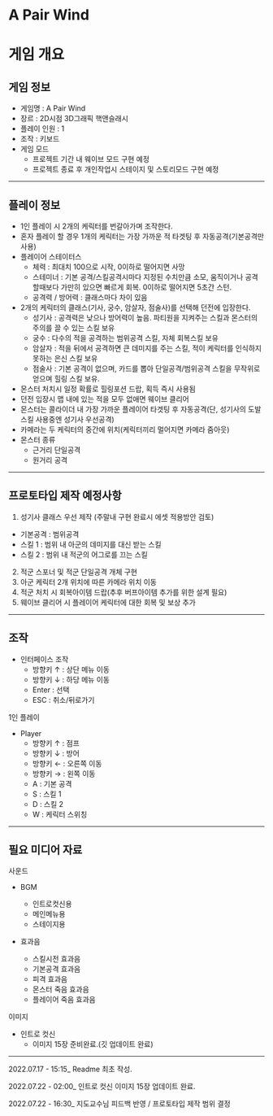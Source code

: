 # A Pair Wind

게임 개요
=========
게임 정보
---------
- 게임명 : A Pair Wind
- 장르 : 2D시점 3D그래픽 핵앤슬래시
- 플레이 인원 : 1
- 조작 : 키보드
- 게임 모드 
  - 프로젝트 기간 내 웨이브 모드 구현 예정
  - 프로젝트 종료 후 개인작업시 스테이지 및 스토리모드 구현 예정
-------
플레이 정보
--------
- 1인 플레이 시 2개의 케릭터를 번갈아가며 조작한다.
- 혼자 플레이 할 경우 1개의 케릭터는 가장 가까운 적 타겟팅 후 자동공격(기본공격만 사용)
- 플레이어 스테이터스
  - 체력 : 최대치 100으로 시작, 0이하로 떨어지면 사망
  - 스테미너 : 기본 공격/스킬공격시마다 지정된 수치만큼 소모, 움직이거나 공격할때보다 가만히 있으면 빠르게 회복. 0이하로 떨어지면 5초간 스턴.
  - 공격력 / 방어력 : 클래스마다 차이 있음
- 2개의 케릭터의 클래스(기사, 궁수, 암살자, 점술사)를 선택해 던전에 입장한다.
  - 성기사 : 공격력은 낮으나 방어력이 높음. 파티원을 지켜주는 스킬과 몬스터의 주의를 끌 수 있는 스킬 보유
  - 궁수 : 다수의 적을 공격하는 범위공격 스킬, 자체 회복스킬 보유
  - 암살자  : 적을 뒤에서 공격하면 큰 데미지를 주는 스킬, 적이 케릭터를 인식하지 못하는 은신 스킬 보유
  - 점술사 : 기본 공격이 없으며, 카드를 뽑아 단일공격/범위공격 스킬을 무작위로 얻으며 힐링 스킬 보유.
- 몬스터 처치시 일정 확률로 힐링포션 드랍, 획득 즉시 사용됨
- 던전 입장시 맵 내에 있는 적을 모두 없애면 웨이브 클리어
- 몬스터는 콜라이더 내 가장 가까운 플레이어 타겟팅 후 자동공격(단, 성기사의 도발 스킬 사용중엔 성기사 우선공격)
- 카메라는 두 케릭터의 중간에 위치(케릭터끼리 멀어지면 카메라 줌아웃)
- 몬스터 종류
    - 근거리 단일공격
    - 원거리 공격
---------
프로토타입 제작 예정사항
---------
1. 성기사 클래스 우선 제작 (주말내 구현 완료시 에셋 적용방안 검토)
  - 기본공격 : 범위공격
  - 스킬 1 : 범위 내 아군의 데미지를 대신 받는 스킬
  - 스킬 2 : 범위 내 적군의 어그로를 끄는 스킬
2. 적군 스포너 및 적군 단일공격 개체 구현
3. 아군 케릭터 2개 위치에 따른 카메라 위치 이동
4. 적군 처치 시 회복아이템 드랍(추후 버프아이템 추가를 위한 설계 필요)
5. 웨이브 클리어 시 플레이어 케릭터에 대한 회복 및 보상 추가
---------
조작
---------
- 인터페이스 조작
  - 방향키 ↑ : 상단 메뉴 이동
  - 방향키 ↓ : 하당 메뉴 이동
  - Enter : 선택
  - ESC : 취소/뒤로가기
  
1인 플레이

- Player 
  - 방향키 ↑ : 점프
  - 방향키 ↓ : 방어
  - 방향키 ← : 오른쪽 이동
  - 방향키 → : 왼쪽 이동
  - A : 기본 공격
  - S : 스킬 1
  - D : 스킬 2
  - W : 케릭터 스위칭
-------
필요 미디어 자료
-----
사운드
- BGM
  - 인트로컷신용
  - 메인메뉴용
  - 스테이지용

- 효과음
  - 스킬시전 효과음
  - 기본공격 효과음
  - 피격 효과음
  - 몬스터 죽음 효과음
  - 플레이어 죽음 효과음
    
이미지
- 인트로 컷신
  - 이미지 15장 준비완료.(깃 업데이트 완료)

--------
2022.07.17 - 15:15_ Readme 최초 작성.

2022.07.22 - 02:00_ 인트로 컷신 이미지 15장 업데이트 완료.

2022.07.22 - 16:30_ 지도교수님 피드백 반영 / 프로토타입 제작 범위 결정
